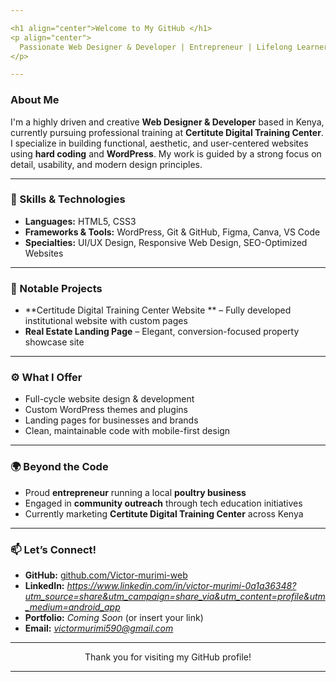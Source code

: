 ```yaml
---

<h1 align="center">Welcome to My GitHub </h1>
<p align="center">
  Passionate Web Designer & Developer | Entrepreneur | Lifelong Learner
</p>

---
```


###  About Me

I'm a highly driven and creative **Web Designer & Developer** based in Kenya, currently pursuing professional training at **Certitute Digital Training Center**. I specialize in building functional, aesthetic, and user-centered websites using **hard coding** and **WordPress**. My work is guided by a strong focus on detail, usability, and modern design principles.

---

### 🧠 Skills & Technologies

- **Languages:** HTML5, CSS3
- **Frameworks & Tools:** WordPress, Git & GitHub, Figma, Canva, VS Code
- **Specialties:** UI/UX Design, Responsive Web Design, SEO-Optimized Websites

---

### 💼 Notable Projects
- **Certitude Digital Training Center Website ** – Fully developed institutional website with custom pages
- **Real Estate Landing Page** – Elegant, conversion-focused property showcase site

---

### ⚙️ What I Offer

- Full-cycle website design & development
- Custom WordPress themes and plugins
- Landing pages for businesses and brands
- Clean, maintainable code with mobile-first design

---

### 🌍 Beyond the Code

- Proud **entrepreneur** running a local **poultry business**
- Engaged in **community outreach** through tech education initiatives
- Currently marketing **Certitute Digital Training Center** across Kenya

---

### 📫 Let’s Connect!

- **GitHub:** [github.com/Victor-murimi-web](https://github.com/Victor-murimi-web)
- **LinkedIn:** *https://www.linkedin.com/in/victor-murimi-0a1a36348?utm_source=share&utm_campaign=share_via&utm_content=profile&utm_medium=android_app*
- **Portfolio:** *Coming Soon* (or insert your link)
- **Email:** *victormurimi590@gmail.com*

---

<p align="center">
  Thank you for visiting my GitHub profile!
</p>


---


